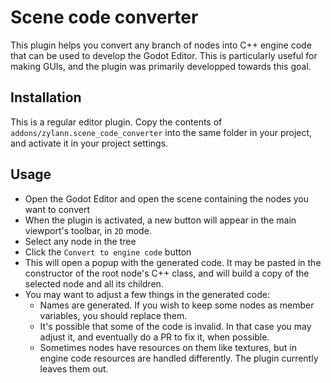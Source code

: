 Scene code converter
=======================

This plugin helps you convert any branch of nodes into C++ engine code that can be used to develop the Godot Editor. This is particularly useful for making GUIs, and the plugin was primarily developped towards this goal.


Installation
--------------

This is a regular editor plugin.
Copy the contents of `addons/zylann.scene_code_converter` into the same folder in your project, and activate it in your project settings.


Usage
------

- Open the Godot Editor and open the scene containing the nodes you want to convert
- When the plugin is activated, a new button will appear in the main viewport's toolbar, in `2D` mode.
- Select any node in the tree
- Click the `Convert to engine code` button
- This will open a popup with the generated code. It may be pasted in the constructor of the root node's C++ class, and will build a copy of the selected node and all its children.
- You may want to adjust a few things in the generated code:
	- Names are generated. If you wish to keep some nodes as member variables, you should replace them.
	- It's possible that some of the code is invalid. In that case you may adjust it, and eventually do a PR to fix it, when possible.
	- Sometimes nodes have resources on them like textures, but in engine code resources are handled differently. The plugin currently leaves them out.

